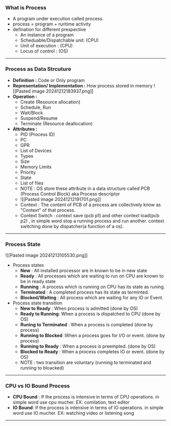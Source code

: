 ### **What is Process**
- A program under execution called process.
- process = program + runtime activity
- defination for different  prespective
	- An instance of a program 
	- Scheduable/Dispatchable unit: (CPU)
	- Unit of execution : (CPU)
	- Locus of control : (OS)

---
### **Process as Data Strcuture**
- **Definition :** Code or Only program
- **Representation/ Implementation :** How process stored in memory 
![[Pasted image 20241212183937.png]]
- **Operation :**
	- Create (Resource allocation)
	- Schedule, Run
	- Wait/Block
	- Suspend/Resume
	- Terminate (Resource deallocation)
- **Attributes :**  
	- PID (Process ID)
	- PC
	- GPR
	- List of Devices
	- Types
	- Size
	- Memory Limits 
	- Priority
	- State
	- List of files 
	- NOTE : OS store these attribute in a data structure called PCB (Process Control Block) aka Process descriptor
	- ![[Pasted image 20241212191701.png]]
	- Context : The content of PCB of a process are collectively know as "Context" of that process.
	- Context Switch : context save (pcb p1) and other context load(pcb p2) , in simple word stop a running process and run another. context switching done by dispatcher(a function of a os).

---
### **Process State**
![[Pasted image 20241213105530.png]]
- Process states
	- **New** : All installed processor are in known to be in new state
	- **Ready** : All processes which are waiting to run on CPU are known to be in ready state
	- **Running** : A process which is running on CPU has its state as runing.
	- **Terminated** : A completed process has its state as terminted.
	- **Blocked/Waiting** : All process which are waiting for any IO or Event.
- Process state transition
	- **New to Ready** : When process is admitted (done by OS) 
	- **Ready to Running**: When a process is dispatched to CPU (done by OS)
	- **Runing to Terminated** : When a process is completed (done by process)
	- **Running to Blocked** :When a process goes for I/O or event. (done by process)
	- **Running to Ready** : When a process is preempted. (done by OS)
	- **Blocked to Ready** : When a process completes IO or event. (done by OS)
	- NOTE : two transition are voluntary (running to terminated and running to bloacked)

---
### **CPU vs IO Bound Process**
- **CPU Bound** : If the process is intensive in terms of CPU operations. in simple word use cpu mucher. EX: comilation, text editor
- **IO  Bound**: If the process is intensive in terms of IO operations. in simple word use IO mucher. EX: watching video or listening song

---
